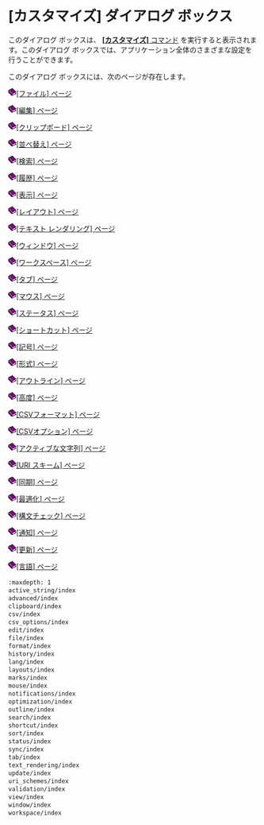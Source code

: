# \[カスタマイズ\] ダイアログ ボックス

このダイアログ ボックスは、 [**\[カスタマイズ\]** コマンド](../../cmd/tools/common_settings) を実行すると表示されます。このダイアログ
ボックスでは、アプリケーション全体のさまざまな設定を行うことができます。

このダイアログ ボックスには、次のページが存在します。

![](../../images/b.gif)[\[ファイル\] ページ](file/index)

![](../../images/b.gif)[\[編集\] ページ](edit/index)

![](../../images/b.gif)[\[クリップボード\] ページ](clipboard/index)

![](../../images/b.gif)[\[並べ替え\] ページ](sort/index)

![](../../images/b.gif)[\[検索\] ページ](search/index)

![](../../images/b.gif)[\[履歴\] ページ](history/index)

![](../../images/b.gif)[\[表示\] ページ](view/index)

![](../../images/b.gif)[\[レイアウト\] ページ](layouts/index)

![](../../images/b.gif)[\[テキスト レンダリング\] ページ](text_rendering/index)

![](../../images/b.gif)[\[ウィンドウ\] ページ](window/index)

![](../../images/b.gif)[\[ワークスペース\] ページ](workspace/index)

![](../../images/b.gif)[\[タブ\] ページ](tab/index)

![](../../images/b.gif)[\[マウス\] ページ](mouse/index)

![](../../images/b.gif)[\[ステータス\] ページ](status/index)

![](../../images/b.gif)[\[ショートカット\] ページ](shortcut/index)

![](../../images/b.gif)[\[記号\] ページ](marks/index)

![](../../images/b.gif)[\[形式\] ページ](format/index)

![](../../images/b.gif)[\[アウトライン\] ページ](outline/index)

![](../../images/b.gif)[\[高度\] ページ](advanced/index)

![](../../images/b.gif)[\[CSVフォーマット\] ページ](csv/index)

![](../../images/b.gif)[\[CSVオプション\] ページ](csv_options/index)

![](../../images/b.gif)[\[アクティブな文字列\] ページ](active_string/index)

![](../../images/b.gif)[\[URI スキーム\] ページ](uri_schemes/index)

![](../../images/b.gif)[\[同期\] ページ](sync/index)

![](../../images/b.gif)[\[最適化\] ページ](optimization/index)

![](../../images/b.gif)[\[構文チェック\] ページ](validation/index)

![](../../images/b.gif)[\[通知\] ページ](notifications/index)

![](../../images/b.gif)[\[更新\] ページ](update/index)

![](../../images/b.gif)[\[言語\] ページ](lang/index)


```{toctree}
:maxdepth: 1
active_string/index
advanced/index
clipboard/index
csv/index
csv_options/index
edit/index
file/index
format/index
history/index
lang/index
layouts/index
marks/index
mouse/index
notifications/index
optimization/index
outline/index
search/index
shortcut/index
sort/index
status/index
sync/index
tab/index
text_rendering/index
update/index
uri_schemes/index
validation/index
view/index
window/index
workspace/index
```
